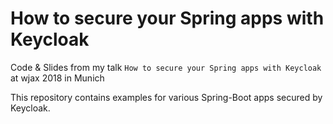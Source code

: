 # How to secure your Spring apps with Keycloak
Code &amp; Slides from my talk `How to secure your Spring apps with Keycloak` at wjax 2018 in Munich

This repository contains examples for various Spring-Boot apps secured by Keycloak.


